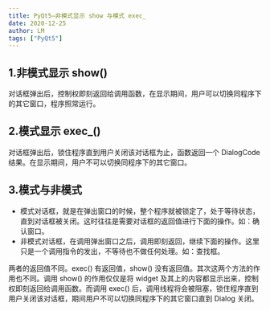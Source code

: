 ```yaml
---
title: PyQt5—非模式显示 show 与模式 exec_
date: 2020-12-25
author: LM
tags: ["PyQt5"]
---
```


## 1.非模式显示 show()

对话框弹出后，控制权即刻返回给调用函数，在显示期间，用户可以切换同程序下的其它窗口，程序照常运行。

## 2.模式显示 exec_()

对话框弹出后，锁住程序直到用户关闭该对话框为止，函数返回一个 DialogCode 结果。在显示期间，用户不可以切换同程序下的其它窗口。

## 3.模式与非模式

- 模式对话框，就是在弹出窗口的时候，整个程序就被锁定了，处于等待状态，直到对话框被关闭。这时往往是需要对话框的返回值进行下面的操作。如：确认窗口。
- 非模式对话框，在调用弹出窗口之后，调用即刻返回，继续下面的操作。这里只是一个调用指令的发出，不等待也不做任何处理。如：查找框。

两者的返回值不同。exec() 有返回值，show() 没有返回值。其次这两个方法的作用也不同。调用 show() 的作用仅仅是将 widget 及其上的内容都显示出来，控制权即刻返回给调用函数。而调用 exec() 后，调用线程将会被阻塞，锁住程序直到用户关闭该对话框，期间用户不可以切换同程序下的其它窗口直到 Dialog 关闭。
